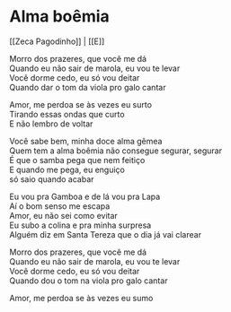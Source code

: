 # Alma boêmia
[[Zeca Pagodinho]] | [[E]]

Morro dos prazeres, que você me dá  
Quando eu não sair de marola, eu vou te levar  
Você dorme cedo, eu só vou deitar  
Quando dar o tom da viola pro galo cantar

Amor, me perdoa se às vezes eu surto  
Tirando essas ondas que curto  
E não lembro de voltar

Você sabe bem, minha doce alma gêmea  
Quem tem a alma boêmia não consegue segurar, segurar  
É que o samba pega que nem feitiço  
E quando me pega, eu enguiço  
só saio quando acabar

Eu vou pra Gamboa e de lá vou pra Lapa  
Aí o bom senso me escapa  
Amor, eu não sei como evitar  
Eu subo a colina e pra minha surpresa  
Alguém diz em Santa Tereza que o dia já vai clarear

Morro dos prazeres, que você me dá  
Quando eu não sair de marola, eu vou te levar  
Você dorme cedo, eu só vou deitar  
Quando dou o tom na viola pro galo cantar

Amor, me perdoa se às vezes eu sumo